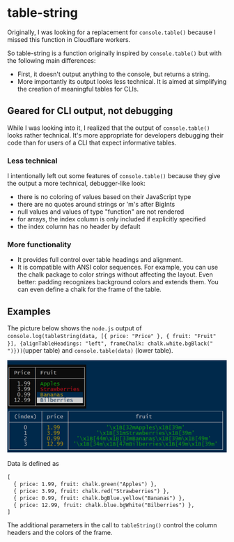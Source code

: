# table-string

Originally, I was looking for a replacement for `console.table()` because I missed this function in Cloudflare workers.

So table-string is a function originally inspired by `console.table()` but with the following main differences:

* First, it doesn't output anything to the console, but returns a string.
* More importantly its output looks less technical. It is aimed at simplifying the creation of meaningful tables for CLIs. 

## Geared for CLI output, not debugging

While I was looking into it, I realized that the output of `console.table()` looks rather technical. It's more appropriate for developers debugging their code than for users of a CLI that expect informative tables.

### Less technical

I intentionally left out some features of `console.table()` because they give the output a more technical, debugger-like look:  
 * there is no coloring of values based on their JavaScript type
 * there are no quotes around strings or 'm's after BigInts
 * null values and values of type "function" are not rendered
 * for arrays, the index column is only included if explicitly specified
 * the index column has no header by default 
 
 ### More functionality

 * It provides full control over table headings and alignment.
 * It is compatible with ANSI color sequences. For example, you can use the chalk package to color strings without affecting the layout. Even better: padding recognizes background colors and extends them. You can even define a chalk for the frame of the table.   

 ## Examples

 The picture below shows the `node.js` output of `console.log(tableString(data, [{ price: "Price" }, { fruit: "Fruit" }], {alignTableHeadings: "left", frameChalk: chalk.white.bgBlack(" ")}))`(upper table) and `console.table(data)` (lower table).

 ![comparison with console.table](./tables.png) 

Data is defined as 
```
[
  { price: 1.99, fruit: chalk.green("Apples") },
  { price: 3.99, fruit: chalk.red("Strawberries") },
  { price: 0.99, fruit: chalk.bgBlue.yellow("Bananas") },
  { price: 12.99, fruit: chalk.blue.bgWhite("Bilberries") },
]
```
The additional parameters in the call to `tableString()` control the column headers and the colors of the frame.

